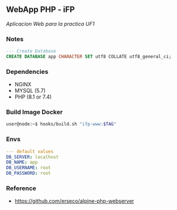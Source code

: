 ## WebApp PHP - iFP

_Aplicacion Web para la practica UF1_

### Notes

```sql
--- Create Database
CREATE DATABASE app CHARACTER SET utf8 COLLATE utf8_general_ci;
```

### Dependencies

 - NGINX
 - MYSQL (5.7)
 - PHP (8.1 or 7.4)


### Build Image Docker

```bash
user@node:~$ hooks/build.sh "ifp-www:$TAG"
```

### Envs

```yaml
--- default values
DB_SERVER: localhost
DB_NAME: app
DB_USERNAME: root
DB_PASSWORD: root
```

### Reference
- https://github.com/erseco/alpine-php-webserver